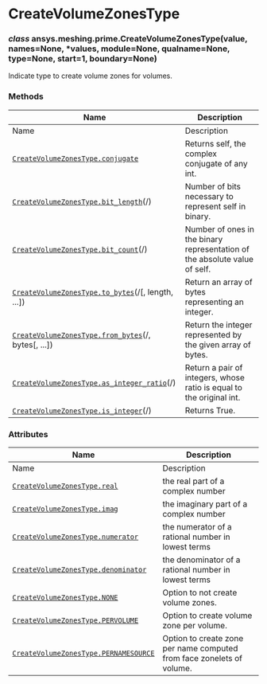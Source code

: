 # CreateVolumeZonesType

<a id="ansys.meshing.prime.CreateVolumeZonesType"></a>

### *class* ansys.meshing.prime.CreateVolumeZonesType(value, names=None, \*values, module=None, qualname=None, type=None, start=1, boundary=None)

Indicate type to create volume zones for volumes.

<!-- !! processed by numpydoc !! -->

### Methods

| Name | Description |
|-------------------------------------------------------------------------------------------------------------------------------------------------------------------------|----------------------------------------------------------------------------|
| Name | Description |
| [`CreateVolumeZonesType.conjugate`](ansys.meshing.prime.CreateVolumeZonesType.conjugate.md#ansys.meshing.prime.CreateVolumeZonesType.conjugate)                         | Returns self, the complex conjugate of any int.                            |
| [`CreateVolumeZonesType.bit_length`](ansys.meshing.prime.CreateVolumeZonesType.bit_length.md#ansys.meshing.prime.CreateVolumeZonesType.bit_length)(/)                   | Number of bits necessary to represent self in binary.                      |
| [`CreateVolumeZonesType.bit_count`](ansys.meshing.prime.CreateVolumeZonesType.bit_count.md#ansys.meshing.prime.CreateVolumeZonesType.bit_count)(/)                      | Number of ones in the binary representation of the absolute value of self. |
| [`CreateVolumeZonesType.to_bytes`](ansys.meshing.prime.CreateVolumeZonesType.to_bytes.md#ansys.meshing.prime.CreateVolumeZonesType.to_bytes)(/[, length, ...])          | Return an array of bytes representing an integer.                          |
| [`CreateVolumeZonesType.from_bytes`](ansys.meshing.prime.CreateVolumeZonesType.from_bytes.md#ansys.meshing.prime.CreateVolumeZonesType.from_bytes)(/, bytes[, ...])     | Return the integer represented by the given array of bytes.                |
| [`CreateVolumeZonesType.as_integer_ratio`](ansys.meshing.prime.CreateVolumeZonesType.as_integer_ratio.md#ansys.meshing.prime.CreateVolumeZonesType.as_integer_ratio)(/) | Return a pair of integers, whose ratio is equal to the original int.       |
| [`CreateVolumeZonesType.is_integer`](ansys.meshing.prime.CreateVolumeZonesType.is_integer.md#ansys.meshing.prime.CreateVolumeZonesType.is_integer)(/)                   | Returns True.                                                              |

### Attributes

| Name | Description |
|-------------------------------------------------------------------------------------------------------------------------------------------------------------|-----------------------------------------------------------------------|
| Name | Description |
| [`CreateVolumeZonesType.real`](ansys.meshing.prime.CreateVolumeZonesType.real.md#ansys.meshing.prime.CreateVolumeZonesType.real)                            | the real part of a complex number                                     |
| [`CreateVolumeZonesType.imag`](ansys.meshing.prime.CreateVolumeZonesType.imag.md#ansys.meshing.prime.CreateVolumeZonesType.imag)                            | the imaginary part of a complex number                                |
| [`CreateVolumeZonesType.numerator`](ansys.meshing.prime.CreateVolumeZonesType.numerator.md#ansys.meshing.prime.CreateVolumeZonesType.numerator)             | the numerator of a rational number in lowest terms                    |
| [`CreateVolumeZonesType.denominator`](ansys.meshing.prime.CreateVolumeZonesType.denominator.md#ansys.meshing.prime.CreateVolumeZonesType.denominator)       | the denominator of a rational number in lowest terms                  |
| [`CreateVolumeZonesType.NONE`](ansys.meshing.prime.CreateVolumeZonesType.NONE.md#ansys.meshing.prime.CreateVolumeZonesType.NONE)                            | Option to not create volume zones.                                    |
| [`CreateVolumeZonesType.PERVOLUME`](ansys.meshing.prime.CreateVolumeZonesType.PERVOLUME.md#ansys.meshing.prime.CreateVolumeZonesType.PERVOLUME)             | Option to create volume zone per volume.                              |
| [`CreateVolumeZonesType.PERNAMESOURCE`](ansys.meshing.prime.CreateVolumeZonesType.PERNAMESOURCE.md#ansys.meshing.prime.CreateVolumeZonesType.PERNAMESOURCE) | Option to create zone per name computed from face zonelets of volume. |
<!-- vale on -->